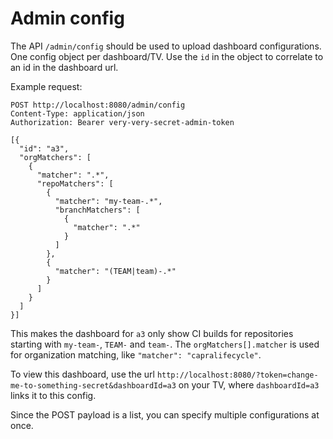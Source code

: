 # Admin config

The API `/admin/config` should be used to upload dashboard configurations.
One config object per dashboard/TV. Use the `id` in the object to correlate to an id in the dashboard url.

Example request:
```http request
POST http://localhost:8080/admin/config
Content-Type: application/json
Authorization: Bearer very-very-secret-admin-token

[{
  "id": "a3",
  "orgMatchers": [
    {
      "matcher": ".*",
      "repoMatchers": [
        {
          "matcher": "my-team-.*",
          "branchMatchers": [
            {
              "matcher": ".*"
            }
          ]
        },
        {
          "matcher": "(TEAM|team)-.*"
        }
      ]
    }
  ]
}]
```

This makes the dashboard for `a3` only show CI builds for repositories starting with `my-team-`, `TEAM-` and `team-`.
The `orgMatchers[].matcher` is used for organization matching, like `"matcher": "capralifecycle"`.

To view this dashboard, use the url `http://localhost:8080/?token=change-me-to-something-secret&dashboardId=a3` on your TV, where `dashboardId=a3` links it to this config.

Since the POST payload is a list, you can specify multiple configurations at once.

